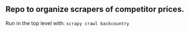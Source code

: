 Repo to organize scrapers of competitor prices.
-----------------------------------------------

Run in the top level with:
`scrapy crawl backcountry`
